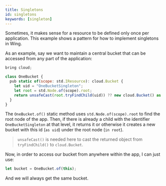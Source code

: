 ```yaml
---
title: Singletons
id: singletons
keywords: [singleton]
---
```


Sometimes, it makes sense for a resource to be defined only once per application. This example shows
a pattern for how to implement singletons in Wing.

As an example, say we want to maintain a central bucket that can be accessed from any part of the
application:

```js playground
bring cloud;

class OneBucket {
  pub static of(scope: std.IResource): cloud.Bucket {
    let uid = "OneBucketSingleton";
    let root = std.Node.of(scope).root;
    return unsafeCast(root.tryFindChild(uid)) ?? new cloud.Bucket() as uid in root;
  }
}
```

The `OneBucket.of()` static method uses `std.Node.of(scope).root` to find the root node of the app.
Then, if there is already a child with the identifier `OneBucketSingleton` at that level, it returns
it or otherwise it creates a new bucket with this id (`as uid`) under the root node (`in root`).

> `unsafeCast()` is needed here to cast the returned object from `tryFindChild()` to `cloud.Bucket`.

Now, in order to access our bucket from anywhere within the app, I can just use:

```js
let bucket = OneBucket.of(this);
```

And we will always get the same bucket.